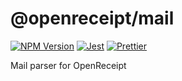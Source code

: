 # @openreceipt/mail

[![NPM Version][icon-npm]][link-npm]
[![Jest][icon-jest]][link-jest]
[![Prettier][icon-prettier]][link-prettier]

Mail parser for OpenReceipt

[icon-npm]: https://img.shields.io/npm/v/@openreceipt/mail.svg?longCache=true&style=flat-square
[link-npm]: https://www.npmjs.com/package/@openreceipt/mail

[icon-jest]: https://img.shields.io/badge/tested_with-jest-99424f.svg?longCache=true&style=flat-square
[link-jest]: https://jestjs.io/

[icon-prettier]: https://img.shields.io/badge/code_style-prettier-ff69b4.svg?longCache=true&style=flat-square
[link-prettier]: https://prettier.io/
